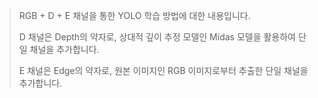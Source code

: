 > RGB + D + E 채널을 통한 YOLO 학습 방법에 대한 내용입니다.
>
> D 채널은 Depth의 약자로, 상대적 깊이 추정 모델인 Midas 모델을 활용하여 단일 채널을 추가합니다.
> 
> E 채널은 Edge의 약자로, 원본 이미지인 RGB 이미지로부터 추출한 단일 채널을 추가합니다.
